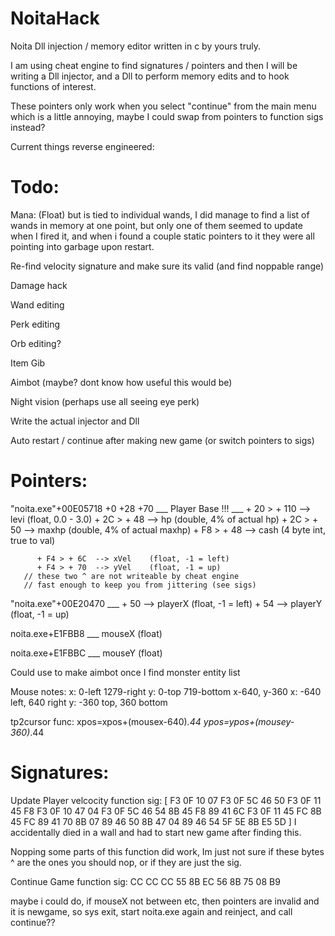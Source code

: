 # NoitaHack
Noita Dll injection / memory editor written in c by yours truly.

I am using cheat engine to find signatures / pointers and then I will be writing a Dll injector, and a Dll to perform memory edits and to hook functions of interest.

These pointers only work when you select "continue" from the main menu which is a little annoying, maybe I could swap from pointers to function sigs instead?




Current things reverse engineered:


# Todo:

Mana: (Float) but is tied to individual wands, I did manage to find a list of wands in memory at one point, but only one of them seemed to update when I fired it,
and when i found a couple static pointers to it they were all pointing into garbage upon restart.

Re-find velocity signature and make sure its valid (and find noppable range)

Damage hack

Wand editing

Perk editing

Orb editing?

Item Gib

Aimbot (maybe? dont know how useful this would be)

Night vision (perhaps use all seeing eye perk)

Write the actual injector and Dll

Auto restart / continue after making new game (or switch pointers to sigs)



# Pointers:

"noita.exe"+00E05718
+0
+28
+70
\___
    Player Base !!!
    \___
        + 20 > + 110 --> levi    (float, 0.0 - 3.0)
        + 2C > + 48  --> hp      (double, 4% of actual hp)
        + 2C > + 50  --> maxhp   (double, 4% of actual maxhp)
        + F8 > + 48  --> cash    (4 byte int, true to val)
	
	      + F4 > + 6C  --> xVel    (float, -1 = left)
	      + F4 > + 70  --> yVel    (float, -1 = up)
       // these two ^ are not writeable by cheat engine
       // fast enough to keep you from jittering (see sigs)




"noita.exe"+00E20470
\___
    + 50 --> playerX   (float, -1 = left)
    + 54 --> playerY   (float, -1 = up)




noita.exe+E1FBB8
\___
    mouseX    (float)

noita.exe+E1FBBC
\___
    mouseY    (float)

Could use to make aimbot once
I find monster entity list


Mouse notes:
x: 0-left 1279-right
y: 0-top  719-bottom
x-640, y-360
x: -640 left, 640 right
y: -360 top, 360 bottom

tp2cursor func:
xpos=xpos+(mousex-640)*.44
ypos=ypos+(mousey-360)*.44





# Signatures:


Update Player velcocity function sig:
\[ F3 0F 10 07 F3 0F 5C 46 50 F3 0F 11 45 F8 F3 0F 10 47 04 F3 0F 5C 46 54 8B 45 F8 89 41 6C F3 0F 11 45 FC 8B 45 FC 89 41 70 8B 07 89 46 50 8B 47 04 89 46 54 5F 5E 8B E5 5D \]
I accidentally died in a wall and had to start
new game after finding this.

Nopping some parts of this function did work,
Im just not sure if these bytes ^ are the ones
you should nop, or if they are just the sig.


            
Continue Game function sig:
CC CC CC 55 8B EC 56 8B 75 08 B9

maybe i could do, 
if mouseX not between etc, then pointers
are invalid and it is newgame, so
sys exit, start noita.exe again and
reinject, and call continue??
